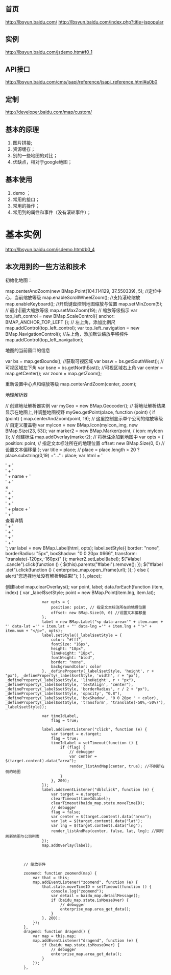 

## 首页
http://lbsyun.baidu.com/
http://lbsyun.baidu.com/index.php?title=jspopular


## 实例
http://lbsyun.baidu.com/jsdemo.htm#f0_1


## API接口
http://lbsyun.baidu.com/cms/jsapi/reference/jsapi_reference.html#a0b0

## 定制
http://developer.baidu.com/map/custom/



## 基本的原理


1. 图片拼接;
2. 资源缓存；
3. 别的一些地图的对比；
4. 优缺点，相对于google地图；



## 基本使用

1. demo ；
2. 常用的接口；
3. 常用的操作；
4. 常用到的属性和事件（没有滚轮事件）；
# 基本实例

http://lbsyun.baidu.com/jsdemo.htm#b0_4


## 本次用到的一些方法和技术

初始化地图：

map.centerAndZoom(new BMap.Point(104.114129, 37.550339), 5); //定位中心，当前缩放等级
map.enableScrollWheelZoom(); //支持滚轮缩放
map.enableKeyboard(); //开启键盘控制地图缩放与位置
map.setMinZoom(5); // 最小||最大缩放等级
map.setMaxZoom(19);
// 缩放等级指示
var top_left_control = new BMap.ScaleControl({ anchor: BMAP_ANCHOR_TOP_LEFT }); // 左上角，添加比例尺
map.addControl(top_left_control);
var top_left_navigation = new BMap.NavigationControl(); //左上角，添加默认缩放平移控件 
map.addControl(top_left_navigation);

地图的当前窗口的信息

var bs = map.getBounds(); //获取可视区域
var bssw = bs.getSouthWest(); //可视区域左下角
var bsne = bs.getNorthEast(); //可视区域右上角
var center = map.getCenter();
var zoom = map.getZoom();

重新设置中心点和缩放等级
map.centerAndZoom(center, zoom);

地理解析器

// 创建地址解析器实例
var myGeo = new BMap.Geocoder();
// 将地址解析结果显示在地图上,并调整地图视野
myGeo.getPoint(place, function (point) {
	if (point) {
		map.centerAndZoom(point, 19); // 这里控制显示单个公司的缩放等级	
						// 自定义覆盖物 
						var myIcon = new BMap.Icon(myIcon_img, new BMap.Size(23, 53));
						var marker2 = new BMap.Marker(point, { icon: myIcon }); // 创建标注
						map.addOverlay(marker2); // 将标注添加到地图中
						var opts = {
							position: point, // 指定文本标注所在的地理位置
							offset: new BMap.Size(0, 0) //设置文本偏移量
						};
						var title = place;
						// place  = place.length > 20 ? place.substring(0,19) +"..." : place; 
						var html = '<div id="label">' + '<div class="label-header">' + '<div class="title ellipsis-display" title="' + name + '">' + name + '</div>' + '<div class="cancle">×</div>' + '</div>' + '<div class="addr-det">' + '<div class="addr" title = "' + title + '">' + place + '</div>' + '<div class="det popupIframe" data-href = "' + url + '">查看详情</div>' + '</div>' + '<div class="triangle">' + '</div>' + '</div>';
						var label = new BMap.Label(html, opts);
						label.setStyle({
							border: "none",
							borderRadius: "5px",
							boxShadow: "0 0 20px #666",
							transform: "translate(-120px,-160px)"
						});
						marker2.setLabel(label);
						$("#label .cancle").click(function () {
							$(this).parents("#label").remove();
						});
						$("#label .det").click(function () {
							enterprise_map.open_iframe(url);
						});
					} else {
						alert("您选择地址没有解析到结果!");
					}
				}, place);


创建label
map.clearOverlays();
var point, label;
data.forEach(function (item, index) {
var _label$setStyle;
point = new BMap.Point(item.lng, item.lat);

					var opts = {
						position: point, // 指定文本标注所在的地理位置
						offset: new BMap.Size(0, 0) //设置文本偏移量
					};
					label = new BMap.Label("<p data-area='" + item.name + "' data-lat ='" + item.lat + "' data-lng ='" + item.lng + "'>" + item.num + "</p>", opts);
					label.setStyle((_label$setStyle = {
						color: "#fff",
						fontSize: "16px",
						height: "18px",
						lineHeight: "18px",
						fontWeight: "blod",
						border: "none",
						backgroundColor: color
					}, _defineProperty(_label$setStyle, 'height', r + "px"), _defineProperty(_label$setStyle, 'width', r + "px"), _defineProperty(_label$setStyle, 'lineHeight', r + "px"), _defineProperty(_label$setStyle, 'textAlign', "center"), _defineProperty(_label$setStyle, 'borderRadius', r / 2 + "px"), _defineProperty(_label$setStyle, 'opacity', "0.8"), _defineProperty(_label$setStyle, 'boxShadow', "0 0 20px " + color), _defineProperty(_label$setStyle, 'transform', "translate(-50%,-50%)"), _label$setStyle));
	
					var timeIdLabel,
					    flag = true;
	
					label.addEventListener("click", function (e) {
						var target = e.target;
						flag = true;
						timeIdLabel = setTimeout(function () {
							if (flag) {
								// debugger
								var center = $(target.content).data("area");
								render_listAndMap(center, true); //不刷新右侧的地图
							}
						}, 200);
					});
					label.addEventListener("dblclick", function (e) {
						var target = e.target;
						clearTimeout(timeIdLabel);
						clearTimeout(baidu_map.state.moveTimeID);
						// debugger
						flag = false;
						var center = $(target.content).data("area");
						var lat = $(target.content).data("lat");
						var lng = $(target.content).data("lng");
						render_listAndMap(center, false, lat, lng); //同时刷新地图与公司列表
					});
					map.addOverlay(label);



			// 缩放事件

			zoomend: function zoomend(map) {
				var that = this;
				map.addEventListener("zoomend", function (e) {
					that.state.moveTimeID = setTimeout(function () {
						console.log("zoomend");
						var detail = baidu_map.detailMessage();
						if (baidu_map.state.isMouseOver) {
							// debugger
							enterprise_map.area_get_data();
						}
					}, 200);
				});
			},
			dragend: function dragend() {
				var map = this.map;
				map.addEventListener("dragend", function (e) {
					if (baidu_map.state.isMouseOver) {
						// debugger
						enterprise_map.area_get_data();
					}
				});
			},